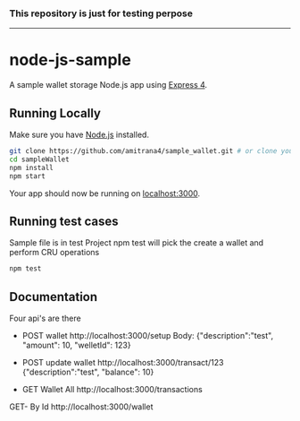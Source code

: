 
### This repository is just for testing perpose



---

# node-js-sample

A sample wallet storage Node.js app using [Express 4](http://expressjs.com/).

## Running Locally

Make sure you have [Node.js](http://nodejs.org/) installed.

```sh
git clone https://github.com/amitrana4/sample_wallet.git # or clone your own fork
cd sampleWallet
npm install
npm start
```

Your app should now be running on [localhost:3000](http://localhost:3000/).


## Running test cases

Sample file is in test Project
npm test will pick the create a wallet and perform CRU operations

```sh
npm test
```

## Documentation

Four api's are there

- POST wallet
http://localhost:3000/setup
Body: {"description":"test", "amount": 10, "welletId": 123}

- POST update wallet
http://localhost:3000/transact/123
{"description":"test", "balance": 10}

- GET  Wallet All
http://localhost:3000/transactions

GET- By Id
http://localhost:3000/wallet